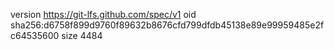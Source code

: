 version https://git-lfs.github.com/spec/v1
oid sha256:d6758f899d9760f89632b8676cfd799dfdb45138e89e99959485e2fc64535600
size 4484
